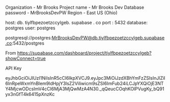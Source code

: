 Organization - Mr Brooks 
Project name - Mr Brooks Dev 
Database password - MrBrooksDevPW
Region - East US (Ohio)



host: db. tiylfbpezoetzccylgeb. supabase . co 
port : 
5432 
database: postgres 
user: postgres 


postgresql://postgres:MrBrooksDevPW@db.tiylfbpezoetzccylgeb.supabase.co:5432/postgres

From <https://supabase.com/dashboard/project/tiylfbpezoetzccylgeb?showConnect=true> 


API Key

eyJhbGciOiJIUzI1NiIsInR5cCI6IkpXVCJ9.eyJpc3MiOiJzdXBhYmFzZSIsInJlZiI6InRpeWxmYnBlem9ldHpjY3lsZ2ViIiwicm9sZSI6ImFub24iLCJpYXQiOjE3NTY4MjcwODcsImV4cCI6MjA3MjQwMzA4N30._qQeucCOqhKOlPVugKy_bQ91yx3nGfT4k6415pXnzKc